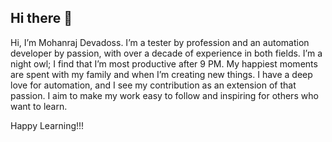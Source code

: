## Hi there 👋

Hi, I’m Mohanraj Devadoss. I’m a tester by profession and an automation developer by passion, with over a decade of experience in both fields.
I’m a night owl; I find that I’m most productive after 9 PM. My happiest moments are spent with my family and when I’m creating new things.
I have a deep love for automation, and I see my contribution as an extension of that passion. I aim to make my work easy to follow and inspiring for others who want to learn.

Happy Learning!!!

<!--
**mdmohanaraju/mdmohanaraju** is a ✨ _special_ ✨ repository because its `README.md` (this file) appears on your GitHub profile.

Here are some ideas to get you started:

- 🔭 I’m currently working on ...
- 🌱 I’m currently learning ...
- 👯 I’m looking to collaborate on ...
- 🤔 I’m looking for help with ...
- 💬 Ask me about ...
- 📫 How to reach me: ...
- 😄 Pronouns: ...
- ⚡ Fun fact: ...
-->
